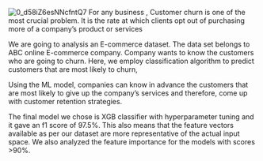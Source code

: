 ![0_d58iZ6esNNcfntQ7](https://user-images.githubusercontent.com/107294232/208307987-9c8590af-b511-41c7-91a9-24d6875a19cb.jpg)
For any business , Customer churn is one of the most crucial problem. 
 It is the rate at which clients opt out of purchasing more of a company’s product or services

We are going to analysis an E-commerce dataset.
The data set belongs to ABC online E-commerce company. Company wants to know the customers who are going to churn.
Here, we employ classification algorithm to predict customers that are most likely to churn,

 Using the ML model, companies can know in advance the customers that are most likely to give up the company’s services 
 and therefore, come up with customer retention strategies.

The final model we chose is XGB classifier with hyperparameter tuning and it gave an f1 score of 97.5%.
This also means that the feature vectors available as per our dataset  are more representative of the actual input space. 
We also analyzed the feature importance for the models with scores >90%.
